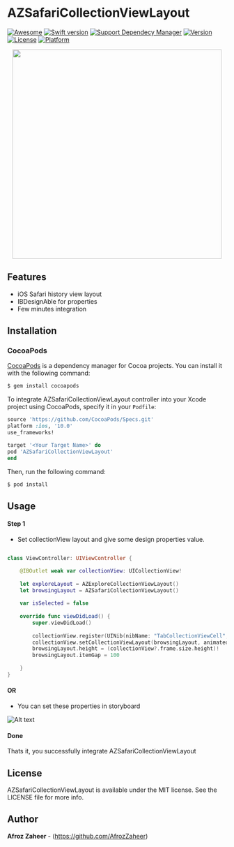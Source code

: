 # AZSafariCollectionViewLayout

[![Awesome](https://cdn.rawgit.com/sindresorhus/awesome/d7305f38d29fed78fa85652e3a63e154dd8e8829/media/badge.svg)](https://github.com/sindresorhus/awesome)
[![Swift version](https://img.shields.io/badge/swift%20-4.0-orange.svg)](https://img.shields.io/badge/swift%20-4.0-orange.svg)
[![Support Dependecy Manager](https://img.shields.io/badge/support-CocoaPods-red.svg?style=flat.svg)](https://img.shields.io/badge/support-CocoaPods-red.svg?style=flat.svg)
[![Version](https://img.shields.io/cocoapods/v/AZSafariCollectionViewLayout.svg?style=flat)](https://cocoapods.org/pods/AZSafariCollectionViewLayout)
[![License](https://img.shields.io/badge/License-MIT-brightgreen.svg?style=flat.svg)](https://img.shields.io/badge/License-MIT-brightgreen.svg?style=flat.svg)
[![Platform](https://img.shields.io/badge/platform-ios-lightgrey.svg)](https://cocoapods.org/pods/AZSafariCollectionViewLayout)


<p align="center">
<a href="https://i.imgur.com/tgCdFnK.gif">
<img src="https://i.imgur.com/tgCdFnK.gif" height="480">
</a>
</p>


## Features

* iOS Safari history view layout
* IBDesignAble for properties
* Few minutes integration

## Installation

### CocoaPods

[CocoaPods](http://cocoapods.org) is a dependency manager for Cocoa projects. You can install it with the following command:

```bash
$ gem install cocoapods
```


To integrate AZSafariCollectionViewLayout controller into your Xcode project using CocoaPods, specify it in your `Podfile`:

```ruby
source 'https://github.com/CocoaPods/Specs.git'
platform :ios, '10.0'
use_frameworks!

target '<Your Target Name>' do
pod 'AZSafariCollectionViewLayout'
end
```

Then, run the following command:

```bash
$ pod install
```

## Usage

#### Step 1

* Set collectionView layout and give some design properties value.
```swift

class ViewController: UIViewController {

    @IBOutlet weak var collectionView: UICollectionView!
    
    let exploreLayout = AZExploreCollectionViewLayout()
    let browsingLayout = AZSafariCollectionViewLayout()
    
    var isSelected = false
    
    override func viewDidLoad() {
        super.viewDidLoad()
        
        collectionView.register(UINib(nibName: "TabCollectionViewCell", bundle: nil), forCellWithReuseIdentifier: "TabCollectionViewCell")
        collectionView.setCollectionViewLayout(browsingLayout, animated: true)
        browsingLayout.height = (collectionView?.frame.size.height)!
        browsingLayout.itemGap = 100
        
    }
}

```
#### OR

* You can set these properties in storyboard

![Alt text](https://i.imgur.com/JyYsQGT.png "AZSafariCollectionViewLayout")

#### Done
Thats it, you successfully integrate AZSafariCollectionViewLayout


## License

AZSafariCollectionViewLayout is available under the MIT license. See the LICENSE file for more info.

## Author

**Afroz Zaheer** - (https://github.com/AfrozZaheer)


